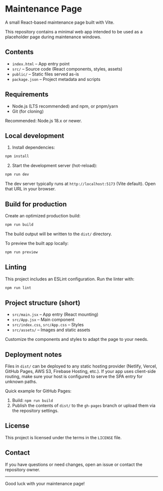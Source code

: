 # Maintenance Page

A small React-based maintenance page built with Vite.

This repository contains a minimal web app intended to be used as a placeholder page during maintenance windows.

## Contents

- `index.html` – App entry point
- `src/` – Source code (React components, styles, assets)
- `public/` – Static files served as-is
- `package.json` – Project metadata and scripts

## Requirements

- Node.js (LTS recommended) and npm, or pnpm/yarn
- Git (for cloning)

Recommended: Node.js 18.x or newer.

## Local development

1. Install dependencies:

```bash
npm install
```

2. Start the development server (hot-reload):

```bash
npm run dev
```

The dev server typically runs at `http://localhost:5173` (Vite default). Open that URL in your browser.

## Build for production

Create an optimized production build:

```bash
npm run build
```

The build output will be written to the `dist/` directory.

To preview the built app locally:

```bash
npm run preview
```

## Linting

This project includes an ESLint configuration. Run the linter with:

```bash
npm run lint
```

## Project structure (short)

- `src/main.jsx` – App entry (React mounting)
- `src/App.jsx` – Main component
- `src/index.css`, `src/App.css` – Styles
- `src/assets/` – Images and static assets

Customize the components and styles to adapt the page to your needs.

## Deployment notes

Files in `dist/` can be deployed to any static hosting provider (Netlify, Vercel, GitHub Pages, AWS S3, Firebase Hosting, etc.). If your app uses client-side routing, make sure your host is configured to serve the SPA entry for unknown paths.

Quick example for GitHub Pages:

1. Build: `npm run build`
2. Publish the contents of `dist/` to the `gh-pages` branch or upload them via the repository settings.

## License

This project is licensed under the terms in the `LICENSE` file.

## Contact

If you have questions or need changes, open an issue or contact the repository owner.

---

Good luck with your maintenance page!
